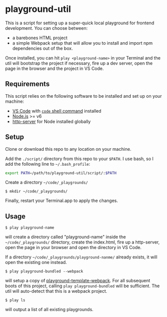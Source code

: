 # playground-util

This is a script for setting up a super-quick local playground for frontend development. You can choose between:

- a barebones HTML project
- a simple Webpack setup that will allow you to install and import npm dependencies out of the box.

Once installed, you can hit `play <playground-name>` in your Terminal and the util will bootstrap the project if necessary, fire up a dev server, open the page in the browser and the project in VS Code.

## Requirements

This script relies on the following software to be installed and set up on your machine:

- [VS Code](https://code.visualstudio.com/) with [`code` shell command](https://code.visualstudio.com/docs/setup/mac#_launching-from-the-command-line) installed
- [Node.js](https://nodejs.org/en/) >= v6
- [http-server](https://www.npmjs.com/package/http-server#globally-via-npm) for Node installed globally

## Setup

Clone or download this repo to any location on your machine.

Add the `./script/` directory from this repo to your `$PATH`. I use bash, so I add the following line to `~/.bash_profile`:

``` bash
export PATH=/path/to/playground-util/script/:$PATH
```

Create a directory `~/code/_playgrounds/`

``` shell
$ mkdir ~/code/_playgrounds/
```

Finally, restart your Terminal.app to apply the changes.

## Usage

``` shell
$ play playground-name
```

will create a directory called "playground-name" inside the `~/code/_playgrounds/` directory, create the index.html, fire up a http-server, open the page in your browser and open the directory in VS Code.

If a directory `~/code/_playgrounds/playground-nanme/` already exists, it will open the existing one instead.

``` shell
$ play playground-bundled --webpack
```

will setup a copy of [playground-template-webpack](https://github.com/mgschoen/playground-template-webpack). For all subsequent boots of this project, calling `play playground-bundled` will be sufficient. The util will auto-detect that this is a webpack project.

``` shell
$ play ls
```

will output a list of all existing playgrounds.